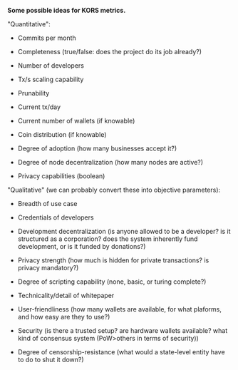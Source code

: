 **Some possible ideas for KORS metrics.**

"Quantitative":

- Commits per month

- Completeness (true/false: does the project do its job already?)

- Number of developers

- Tx/s scaling capability

- Prunability

- Current tx/day

- Current number of wallets (if knowable)

- Coin distribution (if knowable)

- Degree of adoption (how many businesses accept it?)

- Degree of node decentralization (how many nodes are active?)

- Privacy capabilities (boolean)

"Qualitative" (we can probably convert these into objective parameters):

- Breadth of use case

- Credentials of developers

- Development decentralization (is anyone allowed to be a developer? is it structured as a corporation? does the system inherently fund development, or is it funded by donations?)

- Privacy strength (how much is hidden for private transactions? is privacy mandatory?)

- Degree of scripting capability (none, basic, or turing complete?)

- Technicality/detail of whitepaper

- User-friendliness (how many wallets are available, for what plaforms, and how easy are they to use?)

- Security (is there a trusted setup? are hardware wallets available? what kind of consensus system (PoW>others in terms of security))

- Degree of censorship-resistance (what would a state-level entity have to do to shut it down?)
